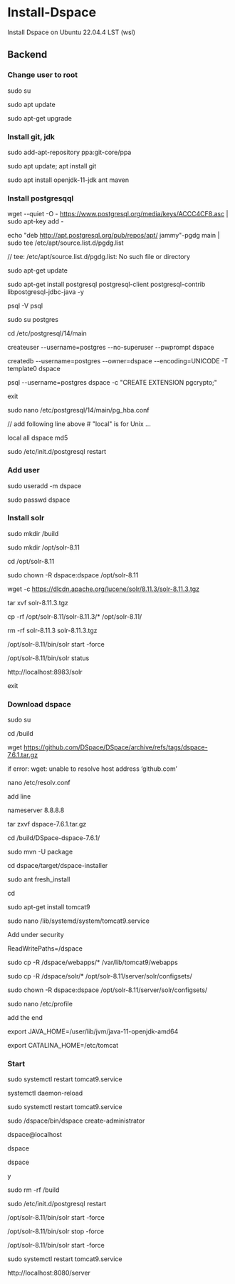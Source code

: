 # **Install-Dspace**
Install Dspace on Ubuntu 22.04.4 LST (wsl)

## Backend

### Change user to root
sudo su

sudo apt update

sudo apt-get upgrade

### Install git, jdk
sudo add-apt-repository ppa:git-core/ppa

sudo apt update; apt install git

sudo apt install openjdk-11-jdk ant maven

### Install postgresqql
wget --quiet -O - https://www.postgresql.org/media/keys/ACCC4CF8.asc | sudo apt-key add -

echo "deb http://apt.postgresql.org/pub/repos/apt/ jammy"-pgdg main | sudo tee /etc/apt/source.list.d/pgdg.list

// tee: /etc/apt/source.list.d/pgdg.list: No such file or directory

sudo apt-get update

sudo apt-get install postgresql postgresql-client postgresql-contrib libpostgresql-jdbc-java -y

psql -V psql

sudo su postgres

cd /etc/postgresql/14/main

createuser --username=postgres --no-superuser --pwprompt dspace

createdb --username=postgres --owner=dspace --encoding=UNICODE -T template0 dspace

psql --username=postgres dspace -c "CREATE EXTENSION pgcrypto;"

exit

sudo nano /etc/postgresql/14/main/pg_hba.conf

// add following line above # "local" is for Unix ...

local all dspace md5

sudo /etc/init.d/postgresql restart


### Add user
sudo useradd -m dspace

sudo passwd dspace

### Install solr
sudo mkdir /build

sudo mkdir /opt/solr-8.11

cd /opt/solr-8.11

sudo chown -R dspace:dspace /opt/solr-8.11

wget -c https://dlcdn.apache.org/lucene/solr/8.11.3/solr-8.11.3.tgz

tar xvf solr-8.11.3.tgz

cp -rf /opt/solr-8.11/solr-8.11.3/* /opt/solr-8.11/

rm -rf solr-8.11.3 solr-8.11.3.tgz

/opt/solr-8.11/bin/solr start -force

/opt/solr-8.11/bin/solr status

http://localhost:8983/solr

exit

### Download dspace
sudo su

cd /build

wget https://github.com/DSpace/DSpace/archive/refs/tags/dspace-7.6.1.tar.gz

if error: wget: unable to resolve host address ‘github.com’

 nano /etc/resolv.conf
 
add line

nameserver 8.8.8.8

tar zxvf dspace-7.6.1.tar.gz

cd /build/DSpace-dspace-7.6.1/

sudo mvn -U package 

cd dspace/target/dspace-installer

sudo ant fresh_install

cd 

sudo apt-get install tomcat9

sudo nano /lib/systemd/system/tomcat9.service

Add under security

ReadWritePaths=/dspace

sudo cp -R /dspace/webapps/* /var/lib/tomcat9/webapps

sudo cp -R /dspace/solr/* /opt/solr-8.11/server/solr/configsets/

sudo chown -R dspace:dspace /opt/solr-8.11/server/solr/configsets/

sudo nano /etc/profile

add the end

export JAVA_HOME=/user/lib/jvm/java-11-openjdk-amd64

export CATALINA_HOME=/etc/tomcat

### Start
sudo systemctl restart tomcat9.service

systemctl daemon-reload

sudo systemctl restart tomcat9.service

sudo /dspace/bin/dspace create-administrator

dspace@localhost

dspace

dspace

y

sudo rm -rf /build

sudo /etc/init.d/postgresql restart

/opt/solr-8.11/bin/solr start -force

/opt/solr-8.11/bin/solr stop -force

/opt/solr-8.11/bin/solr start -force

sudo systemctl restart tomcat9.service

http://localhost:8080/server
